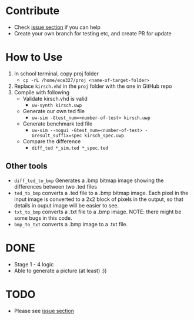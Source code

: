 # Contribute
- Check [issue section](https://github.com/pwyq/BME351/issues) if you can help
- Create your own branch for testing etc, and create PR for update

# How to Use
1. In school terminal, copy proj folder
	- `cp -rL /home/ece327/proj <name-of-target-folder>`
2. Replace `kirsch.vhd` in the `proj` folder with the one in GitHub repo
3. Compile with following
	- Validate kirsch.vhd is valid
		- `uw-synth kirsch.uwp`
	- Generate our own ted file
		- `uw-sim -Gtest_num=<number-of-test> kirsch.uwp`
	- Generate benchmark ted file
		- `uw-sim --nogui -Gtest_num=<number-of-test> -Gresult_suffix=spec kirsch_spec.uwp`
	- Compare the difference
		- `diff_ted *_sim.ted *_spec.ted`

## Other tools
- `diff_ted_to_bmp` Generates a .bmp bitmap image showing the differences between two .ted files
- `ted_to_bmp` converts a .ted file to a .bmp bitmap image. Each pixel in the input image is converted to a 2x2 block of pixels in the output, so that details in ouput image will be easier to see.
- `txt_to_bmp` converts a .txt file to a .bmp image. NOTE: there might be some bugs in this code.
- `bmp_to_txt` converts a .bmp image to a .txt file.


# DONE
- Stage 1 - 4 logic
- Able to generate a picture (at least) :))

# TODO
- Please see [issue section](https://github.com/pwyq/BME351/issues)
